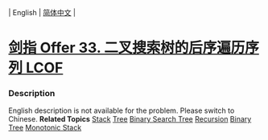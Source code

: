 | English | [简体中文](README.md) |

# [剑指 Offer 33. 二叉搜索树的后序遍历序列 LCOF](https://leetcode.cn/problems/er-cha-sou-suo-shu-de-hou-xu-bian-li-xu-lie-lcof)
 ### Description
English description is not available for the problem. Please switch to Chinese.
**Related Topics**  [Stack](https://leetcode.cn/tag/stack) [Tree](https://leetcode.cn/tag/tree) [Binary Search Tree](https://leetcode.cn/tag/binary-search-tree) [Recursion](https://leetcode.cn/tag/recursion) [Binary Tree](https://leetcode.cn/tag/binary-tree) [Monotonic Stack](https://leetcode.cn/tag/monotonic-stack) 